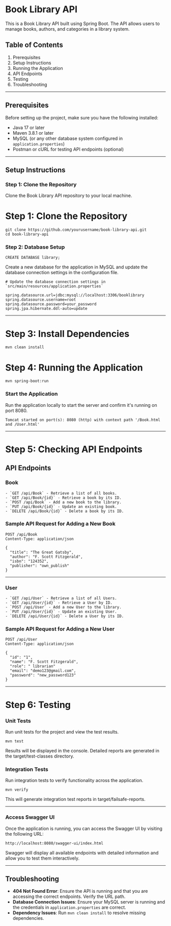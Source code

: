 # **Book Library API**

This is a Book Library API built using Spring Boot. The API allows users to manage books, authors, and categories in a library system.

## **Table of Contents**

1. Prerequisites
2. Setup Instructions
3. Running the Application
4. API Endpoints
5. Testing
6. Troubleshooting

---

## **Prerequisites**

Before setting up the project, make sure you have the following installed:

- Java 17 or later
- Maven 3.8.1 or later
- MySQL (or any other database system configured in `application.properties`)
- Postman or cURL for testing API endpoints (optional)

---

## **Setup Instructions**

### **Step 1: Clone the Repository**

Clone the Book Library API repository to your local machine.
# **Step 1: Clone the Repository**
```
git clone https://github.com/yourusername/book-library-api.git
cd book-library-api
```

### **Step 2: Database Setup**
```
CREATE DATABASE library;
```
Create a new database for the application in MySQL and update the database connection settings in the configuration file.
```
# Update the database connection settings in `src/main/resources/application.properties`

spring.datasource.url=jdbc:mysql://localhost:3306/booklibrary
spring.datasource.username=root
spring.datasource.password=your_password
spring.jpa.hibernate.ddl-auto=update
```
---

# **Step 3: Install Dependencies**
```
mvn clean install
```

# **Step 4: Running the Application**
```
mvn spring-boot:run
```
### **Start the Application**

Run the application locally to start the server and confirm it's running on port 8080.
```
Tomcat started on port(s): 8080 (http) with context path '/Book.html and /User.html'
```
---
# **Step 5: Checking API Endpoints**
## **API Endpoints**

### **Book**
```
- `GET /api/Book` - Retrieve a list of all books.
- `GET /api/Book/{id}` - Retrieve a book by its ID.
- `POST /api/Book` - Add a new book to the library.
- `PUT /api/Book/{id}` - Update an existing book.
- `DELETE /api/Book/{id}` - Delete a book by its ID.
```
### **Sample API Request for Adding a New Book**
```
POST /api/Book
Content-Type: application/json

{
  "title": "The Great Gatsby",
  "author": "F. Scott Fitzgerald",
  "isbn": "124352",
  "publisher": "own_publish"
}
```
---

### **User**
```
- `GET /api/User` - Retrieve a list of all Users.
- `GET /api/User/{id}` - Retrieve a User by ID.
- `POST /api/User` - Add a new User to the library.
- `PUT /api/User/{id}` - Update an existing User.
- `DELETE /api/User/{id}` - Delete a User by its ID.
```
### **Sample API Request for Adding a New User**
```
POST /api/User
Content-Type: application/json

{
  "id": "1",
  "name": "F. Scott Fitzgerald",
  "role": " librarian"
  "email": "demo123@gmail.com",
  "password": "new_password123"
}
```
---
# **Step 6: Testing**

### **Unit Tests**

Run unit tests for the project and view the test results.
```
mvn test
```
Results will be displayed in the console. Detailed reports are generated in the target/test-classes directory.
### **Integration Tests**

Run integration tests to verify functionality across the application.
```
mvn verify
```
This will generate integration test reports in target/failsafe-reports.

---
### **Access Swagger UI**
Once the application is running, you can access the Swagger UI by visiting the following URL:
```
http://localhost:8080/swagger-ui/index.html
```
Swagger will display all available endpoints with detailed information and allow you to test them interactively.

---
## **Troubleshooting**

- **404 Not Found Error**: Ensure the API is running and that you are accessing the correct endpoints. Verify the URL path.
- **Database Connection Issues**: Ensure your MySQL server is running and the credentials in `application.properties` are correct.
- **Dependency Issues**: Run `mvn clean install` to resolve missing dependencies.
